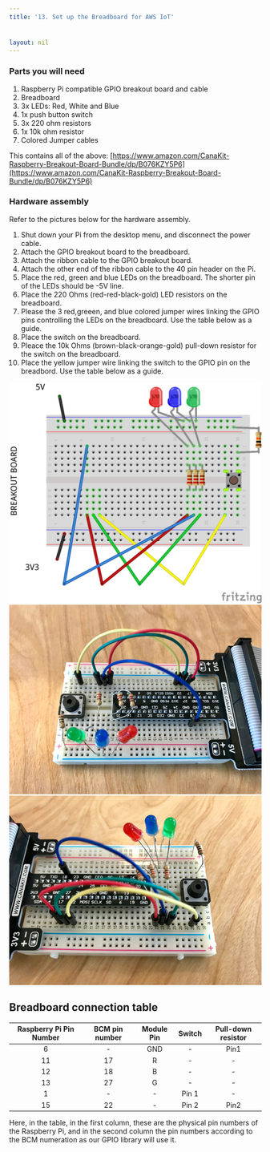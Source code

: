 ```yaml
---
title: '13. Set up the Breadboard for AWS IoT'


layout: nil
---
```


###     Parts you will need

1. Raspberry Pi compatible GPIO breakout board and cable
2. Breadboard
3. 3x LEDs: Red, White and Blue
4. 1x push button switch
5. 3x 220 ohm resistors
6. 1x 10k ohm resistor
7. Colored Jumper cables

This contains all of the above: [https://www.amazon.com/CanaKit-Raspberry-Breakout-Board-Bundle/dp/B076KZY5P6](https://www.amazon.com/CanaKit-Raspberry-Breakout-Board-Bundle/dp/B076KZY5P6)

###	Hardware assembly

Refer to the pictures below for the hardware assembly.

1. Shut down your Pi from the desktop menu, and disconnect the power cable.
2. Attach the GPIO breakout board to the breadboard.
3. Attach the ribbon cable to the GPIO breakout board.
4. Attach the other end of the ribbon cable to the 40 pin header on the Pi.
5. Place the red, green and blue LEDs on the breadboard. The shorter pin of the LEDs should be -5V line.
6. Place the 220 Ohms (red-red-black-gold) LED resistors on the breadboard.
7. Please the 3 red,greeen, and blue colored jumper wires linking the GPIO pins controlling the LEDs on the breadboard. Use the table below as a guide.
8. Place the switch on the breadboard.
9. Pleace the 10k Ohms (brown-black-orange-gold) pull-down resistor for the switch on the breadboard. 
9. Place the yellow jumper wire linking the switch to the GPIO pin on the breadbord. Use the table below as a guide.

![Pi_sketch](../assets/sketch_dvk_workshop_bb.png)
![Pi_iot_board_1](../assets/pi_iot_board_1.jpg) ![Pi_iot_board_2](../assets/pi_iot_board_2.jpg)

## Breadboard connection table

Raspberry Pi Pin Number | BCM pin number | Module Pin | Switch | Pull-down resistor
 :---: | :---: | :---: | :---: | :---: 
6| - | GND | - | Pin1
11|	17|	R|	-|	-
12|	18|	B|	-|	-
13|	27|	G|	-|	-
1|	-|	-|	Pin 1|	-
15|	22|	-|	Pin 2|	Pin2

Here, in the table, in the first column, these are the physical pin numbers of the Raspberry Pi, and in the second column the pin numbers according to the BCM numeration as our GPIO library will use it.

